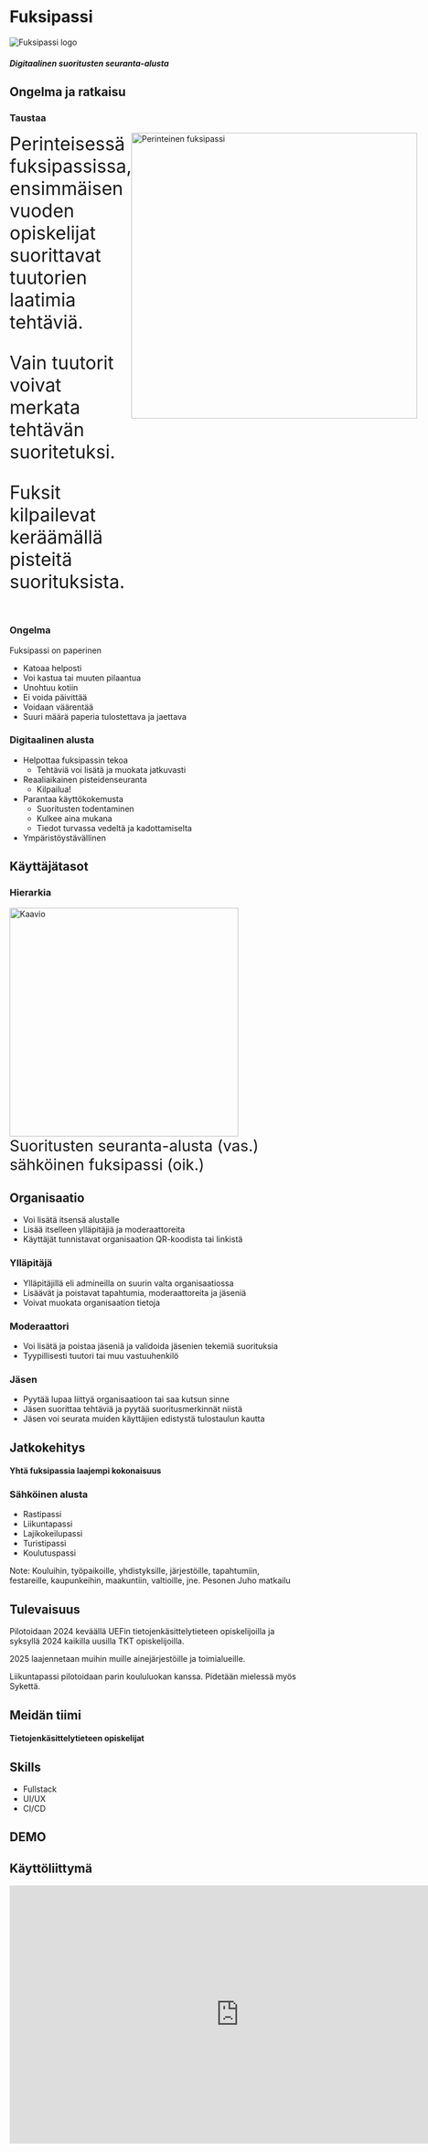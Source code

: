# Fuksipassi

![Fuksipassi logo](assets/f-logo-no-bg.svg)

##### Digitaalinen suoritusten seuranta-alusta



## Ongelma ja ratkaisu


### Taustaa

<div style="display: flex;">
<div style="font-size: 2rem; text-align: left;">
Perinteisessä fuksipassissa, ensimmäisen vuoden opiskelijat suorittavat tuutorien laatimia tehtäviä.

Vain tuutorit voivat merkata tehtävän suoritetuksi.

Fuksit kilpailevat keräämällä pisteitä suorituksista.
</div>
<img style="height: 500px" src="assets/fuksipassi.svg" alt="Perinteinen fuksipassi"/>

</div>


### Ongelma

Fuksipassi on paperinen
- Katoaa helposti
- Voi kastua tai muuten pilaantua
- Unohtuu kotiin
- Ei voida päivittää
- Voidaan väärentää
- Suuri määrä paperia tulostettava ja jaettava


### Digitaalinen alusta

- Helpottaa fuksipassin tekoa
    - Tehtäviä voi lisätä ja muokata jatkuvasti
- Reaaliaikainen pisteidenseuranta
    - Kilpailua!
- Parantaa käyttökokemusta
    - Suoritusten todentaminen
    - Kulkee aina mukana
    - Tiedot turvassa vedeltä ja kadottamiselta
- Ympäristöystävällinen



## Käyttäjätasot


### Hierarkia
 
<img style="height: 400px; margin: 0; padding: 0" src="assets/userlevels.png" alt="Kaavio"/>
<p style="font-size: 1.7rem; margin: 0; padding: 0">Suoritusten seuranta-alusta (vas.) sähköinen fuksipassi (oik.)</p>


## Organisaatio

- Voi lisätä itsensä alustalle
- Lisää itselleen ylläpitäjiä ja moderaattoreita
- Käyttäjät tunnistavat organisaation QR-koodista tai linkistä


### Ylläpitäjä

- Ylläpitäjillä eli admineilla on suurin valta organisaatiossa
- Lisäävät ja poistavat tapahtumia, moderaattoreita ja jäseniä
- Voivat muokata organisaation tietoja


### Moderaattori

- Voi lisätä ja poistaa jäseniä ja validoida jäsenien tekemiä suorituksia
- Tyypillisesti tuutori tai muu vastuuhenkilö


###  Jäsen

- Pyytää lupaa liittyä organisaatioon tai saa kutsun sinne
- Jäsen suorittaa tehtäviä ja pyytää suoritusmerkinnät niistä
- Jäsen voi seurata muiden käyttäjien edistystä tulostaulun kautta



## Jatkokehitys

#### Yhtä fuksipassia laajempi kokonaisuus


### Sähköinen alusta

- Rastipassi 
- Liikuntapassi
- Lajikokeilupassi
- Turistipassi
- Koulutuspassi

Note: Kouluihin, työpaikoille, yhdistyksille, järjestöille, tapahtumiin, festareille, kaupunkeihin, maakuntiin, valtioille, jne. Pesonen Juho matkailu


## Tulevaisuus

Pilotoidaan 2024 keväällä UEFin tietojenkäsittelytieteen opiskelijoilla ja syksyllä 2024 kaikilla uusilla TKT opiskelijoilla.

2025 laajennetaan muihin muille ainejärjestöille ja toimialueille.

Liikuntapassi pilotoidaan parin koululuokan kanssa. Pidetään mielessä myös Sykettä.



## Meidän tiimi

#### Tietojenkäsittelytieteen opiskelijat


## Skills

- Fullstack
- UI/UX
- CI/CD



## DEMO


## Käyttöliittymä

<iframe style="border: 1px solid rgba(0, 0, 0, 0.1);" width="800" height="450" src="https://www.figma.com/embed?embed_host=share&url=https%3A%2F%2Fwww.figma.com%2Fproto%2FgAtgXIcR4e21TgsjoxCaPV%2FFuksipassi-UI%3Ftype%3Ddesign%26node-id%3D38-45%26t%3DPVUNSHWaAbMhvKVm-1%26scaling%3Dscale-down%26page-id%3D0%253A1%26starting-point-node-id%3D38%253A45%26mode%3Ddesign" allowfullscreen></iframe>
